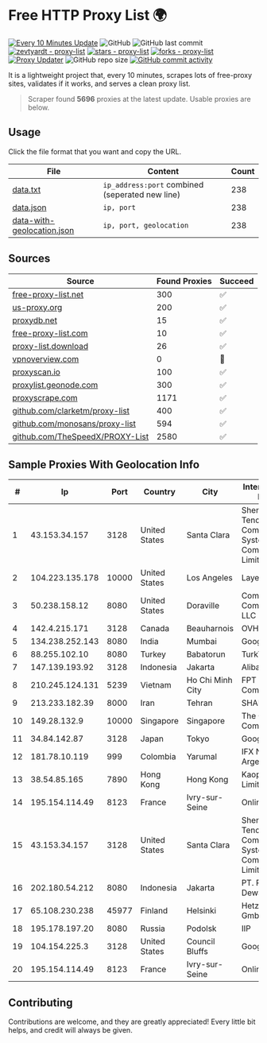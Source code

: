 
# Free HTTP Proxy List 🌍

[![Every 10 Minutes Update](https://github.com/mertguvencli/http-proxy-list/actions/workflows/main.yml/badge.svg?branch=main)](https://github.com/mertguvencli/http-proxy-list/actions/workflows/main.yml)
![GitHub](https://img.shields.io/github/license/mertguvencli/http-proxy-list)
![GitHub last commit](https://img.shields.io/github/last-commit/mertguvencli/http-proxy-list)
[![zevtyardt - proxy-list](https://img.shields.io/static/v1?label=zevtyardt&message=proxy-list&color=blue&logo=github)](https://github.com/zevtyardt/proxy-list "Go to GitHub repo")
[![stars - proxy-list](https://img.shields.io/github/stars/zevtyardt/proxy-list?style=social)](https://github.com/zevtyardt/proxy-list)
[![forks - proxy-list](https://img.shields.io/github/forks/zevtyardt/proxy-list?style=social)](https://github.com/zevtyardt/proxy-list)
[![Proxy Updater](https://github.com/zevtyardt/proxy-list/workflows/Proxy%20Updater/badge.svg)](https://github.com/zevtyardt/proxy-list/actions?query=workflow:"Proxy+Updater")
![GitHub repo size](https://img.shields.io/github/repo-size/zevtyardt/proxy-list)
[![GitHub commit activity](https://img.shields.io/github/commit-activity/m/zevtyardt/proxy-list?logo=commits)](https://github.com/zevtyardt/proxy-list/commits/main)

It is a lightweight project that, every 10 minutes, scrapes lots of free-proxy sites, validates if it works, and serves a clean proxy list.

> Scraper found **5696** proxies at the latest update. Usable proxies are below.

## Usage

Click the file format that you want and copy the URL.

|File|Content|Count|
|----|-------|-----|
|[data.txt](https://raw.githubusercontent.com/mertguvencli/http-proxy-list/main/proxy-list/data.txt)|`ip_address:port` combined (seperated new line)|238|
|[data.json](https://raw.githubusercontent.com/mertguvencli/http-proxy-list/main/proxy-list/data.json)|`ip, port`|238|
|[data-with-geolocation.json](https://raw.githubusercontent.com/mertguvencli/http-proxy-list/main/proxy-list/data-with-geolocation.json)|`ip, port, geolocation`|238|

## Sources

|Source|Found Proxies|Succeed|
|------|-------------|-------|
|[free-proxy-list.net](https://free-proxy-list.net)|300|✅|
|[us-proxy.org](https://www.us-proxy.org)|200|✅|
|[proxydb.net](http://proxydb.net)|15|✅|
|[free-proxy-list.com](https://free-proxy-list.com/?page=&port=&type%5B%5D=http&type%5B%5D=https&up_time=0&search=Search)|10|✅|
|[proxy-list.download](https://www.proxy-list.download/HTTP)|26|✅|
|[vpnoverview.com](https://vpnoverview.com/privacy/anonymous-browsing/free-proxy-servers)|0|🚫|
|[proxyscan.io](https://www.proxyscan.io)|100|✅|
|[proxylist.geonode.com](https://proxylist.geonode.com/api/proxy-list?limit=300&page=1&sort_by=lastChecked&sort_type=desc&protocols=http,https)|300|✅|
|[proxyscrape.com](https://api.proxyscrape.com/v2/?request=displayproxies&protocol=http&timeout=10000&country=all&ssl=all&anonymity=all)|1171|✅|
|[github.com/clarketm/proxy-list](https://raw.githubusercontent.com/clarketm/proxy-list/master/proxy-list-raw.txt)|400|✅|
|[github.com/monosans/proxy-list](https://raw.githubusercontent.com/monosans/proxy-list/main/proxies/http.txt)|594|✅|
|[github.com/TheSpeedX/PROXY-List](https://raw.githubusercontent.com/TheSpeedX/PROXY-List/master/http.txt)|2580|✅|


## Sample Proxies With Geolocation Info

|#|Ip|Port|Country|City|Internet Service Provider|
|-|--|----|-------|----|-------------------------|
|1|43.153.34.157|3128|United States|Santa Clara|Shenzhen Tencent Computer Systems Company Limited|
|2|104.223.135.178|10000|United States|Los Angeles|LayerHost|
|3|50.238.158.12|8080|United States|Doraville|Comcast Cable Communications, LLC|
|4|142.4.215.171|3128|Canada|Beauharnois|OVH SAS|
|5|134.238.252.143|8080|India|Mumbai|Google LLC|
|6|88.255.102.10|8080|Turkey|Babatorun|TurkTelekom|
|7|147.139.193.92|3128|Indonesia|Jakarta|Alibaba.com LLC|
|8|210.245.124.131|5239|Vietnam|Ho Chi Minh City|FPT Telecom Company|
|9|213.233.182.39|8000|Iran|Tehran|SHARIF-EDU|
|10|149.28.132.9|10000|Singapore|Singapore|The Constant Company|
|11|34.84.142.87|3128|Japan|Tokyo|Google LLC|
|12|181.78.10.119|999|Colombia|Yarumal|IFX Networks Argentina S.R.L|
|13|38.54.85.165|7890|Hong Kong|Hong Kong|Kaopu Cloud HK Limited|
|14|195.154.114.49|8123|France|Ivry-sur-Seine|Online S.A.S.|
|15|43.153.34.157|3128|United States|Santa Clara|Shenzhen Tencent Computer Systems Company Limited|
|16|202.180.54.212|8080|Indonesia|Jakarta|PT. Panca Dewata Utama|
|17|65.108.230.238|45977|Finland|Helsinki|Hetzner Online GmbH|
|18|195.178.197.20|8080|Russia|Podolsk|IIP|
|19|104.154.225.3|3128|United States|Council Bluffs|Google LLC|
|20|195.154.114.49|8123|France|Ivry-sur-Seine|Online S.A.S.|



## Contributing

Contributions are welcome, and they are greatly appreciated! Every
little bit helps, and credit will always be given.

